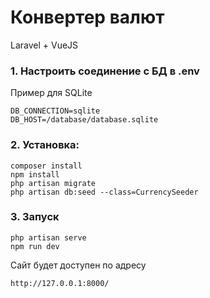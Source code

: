 # Конвертер валют
Laravel + VueJS

### 1. Настроить соединение с БД в .env
Пример для SQLite
```
DB_CONNECTION=sqlite
DB_HOST=/database/database.sqlite
```

### 2. Установка:
```
composer install
npm install
php artisan migrate
php artisan db:seed --class=CurrencySeeder
```

### 3. Запуск
```
php artisan serve
npm run dev
```
Сайт будет доступен по адресу
```
http://127.0.0.1:8000/
```
